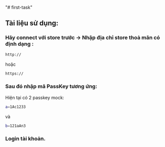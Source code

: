 "# first-task" 
## Tài liệu sử dụng:
### Hãy connect với store trước -> Nhập địa chỉ store thoả mãn có định dạng : 
```bash
http:// 
```
hoặc 
```bash
https://
```
### Sau đó nhập mã PassKey tương ứng: 
Hiện tại có 2 passkey mock: 
```bash
a=1Ac1233 
```
và 
```bash
b=121aAn3
```
### Login tài khoản.
